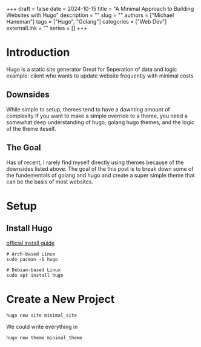 +++ 
draft = false
date = 2024-10-15
title = "A Minimal Approach to Building Websites with Hugo"
description = ""
slug = ""
authors = ["Michael Haneman"]
tags = ["Hugo", "Golang"]
categories = ["Web Dev"]
externalLink = ""
series = []
+++

# Introduction

Hugo is a static site generator
Great for Seperation of data and logic
example: client who wants to update website frequently with minimal costs

## Downsides

While simple to setup, themes tend to have a dawnting amount of complexity
If you want to make a simple override to a theme, you need a somewhat deep understanding of hugo, golang hugo themes, and the logic of the theme iteself.

## The Goal

Has of recent, I rarely find myself directly using themes because of the downsides listed above.
The goal of the this post is to break down some of the fundementals of golang and hugo and create a super simple theme that can be the basis of most websites.

# Setup

## Install Hugo

[official install guide](https://google.com)

```
# Arch-based Linux
sudo pacman -S hugo

# Debian-based Linux
sudo apt install hugo
```

# Create a New Project

```
hugo new site minimal_site
```

We could write everything in

```
hugo new theme minimal_theme
```
